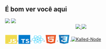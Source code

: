 ## É bom ver você aqui
<div> 
  <a href = "mailto:augustokalled150@gmail.com"><img src="https://img.shields.io/badge/-Gmail-%23333?style=for-the-badge&logo=gmail&logoColor=white" target="_blank"></a>
  <a href="https://www.linkedin.com/in/augusto-kalled-15329820b/" target="_blank"><img src="https://img.shields.io/badge/-LinkedIn-%230077B5?style=for-the-badge&logo=linkedin&logoColor=white" target="_blank"></a> 
  
<div align="center">
  <a href="https://github.com/augustokalled">
  <img height="48%" max-width="50%" src="https://github-readme-stats.vercel.app/api?username=augustokalled&show_icons=true&theme=dark&include_all_commits=true&count_private=true"/>
  <img height="48%" max-width="50%" src="https://github-readme-stats.vercel.app/api/top-langs/?username=augustokalled&layout=compact&langs_count=7&theme=dark"/>
</div>
<div style="display: inline_block"><br>
  <img align="center" alt="Kalled-Js" height="30" width="40" src="https://raw.githubusercontent.com/devicons/devicon/master/icons/javascript/javascript-plain.svg">
  <img align="center" alt="Kalled-Ts" height="30" width="40" src="https://raw.githubusercontent.com/devicons/devicon/master/icons/typescript/typescript-plain.svg">
  <img align="center" alt="Kalled-React" height="30" width="40" src="https://raw.githubusercontent.com/devicons/devicon/master/icons/react/react-original.svg">
  <img align="center" alt="Kalled-HTML" height="30" width="40" src="https://raw.githubusercontent.com/devicons/devicon/master/icons/html5/html5-original.svg">
  <img align="center" alt="Kalled-CSS" height="30" width="40" src="https://raw.githubusercontent.com/devicons/devicon/master/icons/css3/css3-original.svg">
  <img align="center" alt="Kalled-Node" height="30" width="40" src="https://cdn.jsdelivr.net/gh/devicons/devicon/icons/nodejs/nodejs-original.svg">
  
  ##
 

 
 
</div>
